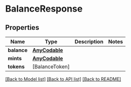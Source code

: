 # BalanceResponse

## Properties
Name | Type | Description | Notes
------------ | ------------- | ------------- | -------------
**balance** | [**AnyCodable**](.md) |  | 
**mints** | [**AnyCodable**](.md) |  | 
**tokens** | [BalanceToken] |  | 

[[Back to Model list]](../README.md#documentation-for-models) [[Back to API list]](../README.md#documentation-for-api-endpoints) [[Back to README]](../README.md)


